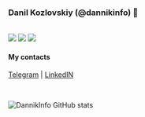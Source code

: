 ### Danil Kozlovskiy (@dannikinfo) 👋
</br>
<span>
<img src="https://img.shields.io/badge/-Go lang-003b6f?style=for-the-badge&logo=go"> 
<img src="https://img.shields.io/badge/-React-003b6f?style=for-the-badge&logo=react"> 
<img src="https://img.shields.io/badge/-C++-003b6f?style=for-the-badge&logo=cplusplus">
</span>
</br>

#### My contacts
<a href="//t.me/dannikinfo">Telegram</a> | <a href="https://www.linkedin.com/in/данил-козловский-87550a20a/">LinkedIN</a>

</br>

![DannikInfo GitHub stats](https://github-readme-stats.vercel.app/api?username=dannikinfo&show_icons=true&theme=radical)
